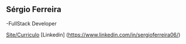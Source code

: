 ## Sérgio Ferreira
-FullStack Developer

[Site/Curriculo](https://sergioferreirafilho.github.io)
[Linkedin] (https://www.linkedin.com/in/sergioferreira06/)
